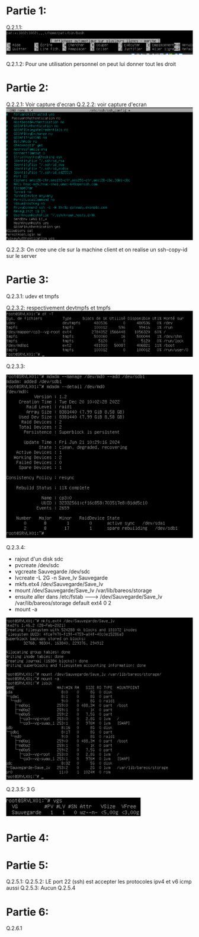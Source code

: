 # Partie 1:
Q.2.1.1: ![](https://raw.githubusercontent.com/Calllmeonichan/Checkpoint3/main/Check%20ex2/1.png)

Q.2.1.2: Pour une utilisation personnel on peut lui donner tout les droit 
# Partie 2:
Q.2.2.1: Voir capture d'ecran 
Q.2.2.2: voir capture d'ecran 
![](https://raw.githubusercontent.com/Calllmeonichan/Checkpoint3/main/Check%20ex2/2.png)

Q.2.2.3: On cree une cle sur la machine client et on realise un ssh-copy-id sur le server
# Partie 3:
Q.2.3.1: udev et tmpfs 

Q.2.3.2: respectivement devtmpfs et tmpfs 
![](https://raw.githubusercontent.com/Calllmeonichan/Checkpoint3/main/Check%20ex2/3.png)

Q.2.3.3: 
 
 ![](https://raw.githubusercontent.com/Calllmeonichan/Checkpoint3/main/Check%20ex2/4.png)

Q.2.3.4:
- rajout d'un disk sdc
- pvcreate /dev/sdc
- vgcreate Sauvegarde /dev/sdc
- lvcreate -L 2G -n Save_lv Sauvegarde
- mkfs.etx4 /dev/Sauvegarde/Save_lv
- mount  /dev/Sauvegarde/Save_lv /var/lib/bareos/storage
- ensuite aller dans /etc/fstab ---> /dev/Sauvegarde/Save_lv /var/lib/bareos/storage default ext4 0 2
- mount -a

 ![](https://raw.githubusercontent.com/Calllmeonichan/Checkpoint3/main/Check%20ex2/5.png) 
 
Q.2.3.5: 3 G 

 ![](https://raw.githubusercontent.com/Calllmeonichan/Checkpoint3/main/Check%20ex2/6.png)
# Partie 4:
# Partie 5:
Q.2.5.1: 
Q.2.5.2: LE port 22 (ssh) est accepter les protocoles ipv4 et v6 icmp aussi 
Q.2.5.3: Aucun
Q.2.5.4
# Partie 6:
Q.2.6.1

